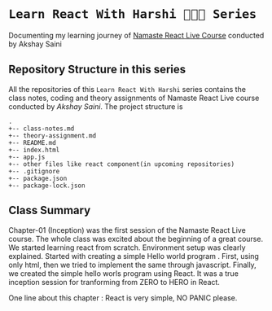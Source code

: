 # `Learn React With Harshi 👩🏻‍💻 Series` 
   Documenting my learning journey of [Namaste React Live Course](https://learn.namastedev.com/) conducted by Akshay Saini
  

## Repository Structure in this series 

All the repositories of this `Learn React With Harshi` series contains the class notes, coding and theory assignments of Namaste React Live course conducted by *Akshay Saini*. The project structure is 

```
.
+-- class-notes.md
+-- theory-assignment.md
+-- README.md
+-- index.html
+-- app.js
+-- other files like react component(in upcoming repositories)
+-- .gitignore
+-- package.json
+-- package-lock.json
```

## Class Summary

Chapter-01 (Inception) was the first session of the Namaste React Live course. The whole class was excited about the beginning of a great course. We started learning react from scratch. Environment setup was clearly explained. Started with creating a simple Hello world program . First, using only  html, then we tried to implement the same through javascript. Finally, we created the simple hello worls program using React. It was a true inception session for  tranforming from ZERO to HERO in React.


One line about this chapter : React is very simple, NO PANIC please.




